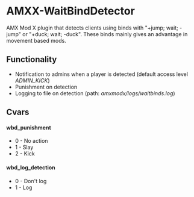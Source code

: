 # AMXX-WaitBindDetector
AMX Mod X plugin that detects clients using binds with "+jump; wait; -jump" or "+duck; wait; -duck".
These binds mainly gives an advantage in movement based mods.

## Functionality ##
* Notification to admins when a player is detected (default access level *ADMIN_KICK*)
* Punishment on detection
* Logging to file on detection (path: *amxmodx/logs/waitbinds.log*)

## Cvars ##
#### wbd_punishment ####
* 0 - No action
* 1 - Slay
* 2 - Kick

#### wbd_log_detection ####
* 0 - Don't log
* 1 - Log